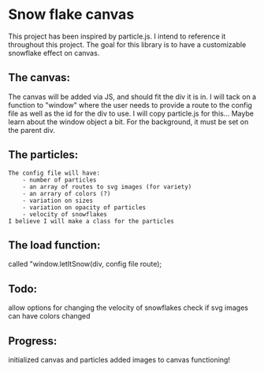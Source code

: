 # Snow flake canvas

This project has been inspired by particle.js. I intend to reference it throughout this project. The goal for this library is to have a customizable snowflake effect on canvas.

## The canvas:

The canvas will be added via JS, and should fit the div it is in. I will tack on a function to "window" where the user needs to provide a route to the config file as well as the id for the div to use. I will copy particle.js for this... Maybe learn about the window object a bit. For the background, it must be set on the parent div.

## The particles:
    The config file will have:
        - number of particles
        - an array of routes to svg images (for variety)
        - an arrary of colors (?)
        - variation on sizes
        - variation on opacity of particles
        - velocity of snowflakes
    I believe I will make a class for the particles

## The load function:

called "window.letItSnow(div, config file route);

## Todo:

allow options for changing the velocity of snowflakes
check if svg images can have colors changed

## Progress:

initialized canvas and particles
added images to canvas
functioning!

